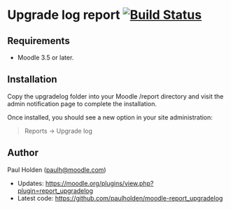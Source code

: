 # Upgrade log report [![Build Status](https://travis-ci.org/paulholden/moodle-report_upgradelog.svg?branch=master)](https://travis-ci.org/paulholden/moodle-report_upgradelog)

## Requirements

- Moodle 3.5 or later.

## Installation

Copy the upgradelog folder into your Moodle /report directory and visit the admin notification page to complete the installation.

Once installed, you should see a new option in your site administration:

>  Reports ->  Upgrade log

## Author

Paul Holden (paulh@moodle.com)

- Updates: https://moodle.org/plugins/view.php?plugin=report_upgradelog
- Latest code: https://github.com/paulholden/moodle-report_upgradelog